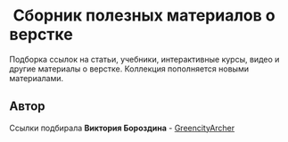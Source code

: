 #  Сборник полезных материалов о верстке

Подборка ссылок на статьи, учебники, интерактивные курсы, видео и другие материалы о верстке.
Коллекция пополняется новыми материалами.

## Автор

Ссылки подбирала
**Виктория Бороздина** - [GreencityArcher](https://github.com/greencityarcher)
